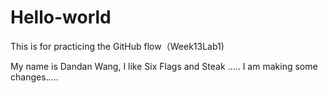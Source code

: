 # Hello-world
This is for practicing the GitHub flow（Week13Lab1)

My name is Dandan Wang, I like Six Flags and Steak ..... I am making some changes.....
